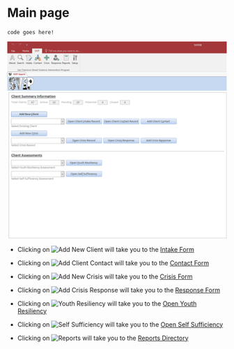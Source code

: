 <!-- ![SVIP Main Page](SVIPMain.png "SVIP Main Page") -->

# Main page

```
code goes here!
```

![SVIP Main Page](MainPage.png "SVIP Main Page")

* Clicking on 
![Add New Client](/img/addNewClient.png) 
will take you to the 
[Intake Form](/IntakeForm/intakeform.md) 

* Clicking on 
![Add Client Contact](/img/addClientContact.png) 
 will take you to the 
[Contact Form](/ContactForm/ContactForm.md)

* Clicking on 
![Add New Crisis](/img/addNewCrisis.png) 
 will take you to the 
[Crisis Form](/CrisisForm/CrisisForm.md)

* Clicking on 
![Add Crisis Response](/img/addCrisisResponse.png) 
 will take you to the 
[Response Form](/ResponseForm/ResponseForm.md)

* Clicking on 
![Youth Resiliency](/img/youthResiliency.png) 
 will take you to the 
[Open Youth Resiliency](/YouthResiliency/youthResiliency.md)

* Clicking on 
![Self Sufficiency](/img/selfSufficiency.png) 
 will take you to the 
[Open Self Sufficiency](/SelfSufficiency/selfSufficiency.md) 

* Clicking on 
![Reports](/img/reports.png) 
 will take you to the 
[Reports Directory](/ReportsDirectory/ReportsDirectory.md) 

<!-- for sizing images -->
<!-- <img src="http://image.com/image.png" width="200" height="100" /> -->